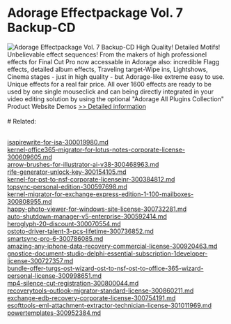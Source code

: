 # Adorage Effectpackage Vol. 7 Backup-CD
![Adorage Effectpackage Vol. 7 Backup-CD](https://mycommerce.akamaized.net/api/pimages/P532159/BIG/532159.GIF)
High Quality! Detailed Motifs! Unbelievable effect sequences! From the makers of high professionel effects for Final Cut Pro now accessable in Adorage also: incredible Flagg effects, detailed album effects, Traveling target-Wipe ins, Lightshows, Cinema stages - just in high quality - but Adorage-like extreme easy to use. Unique effects for a real fair price. All over 1600 effects are ready to be used by one single mouseclick and can being directly integrated in your video editing solution by using the optional "Adorage All Plugins Collection"
 Product Website
 Demos
[>> Detailed information](https://secure.element5.com/esales/product.html?productid=532159&affiliateid=200057808)<br/><br/># Related:

<br />[isapirewrite-for-isa-300019980.md](https://github.com/downloadplanet/downloadplanet/blob/main/isapirewrite-for-isa-300019980.md)<br />[kernel-office365-migrator-for-lotus-notes-corporate-license-300609605.md](https://github.com/downloadplanet/downloadplanet/blob/main/kernel-office365-migrator-for-lotus-notes-corporate-license-300609605.md)<br />[arrow-brushes-for-illustrator-ai-v38-300468963.md](https://github.com/downloadplanet/downloadplanet/blob/main/arrow-brushes-for-illustrator-ai-v38-300468963.md)<br />[rife-generator-unlock-key-300154105.md](https://github.com/downloadplanet/downloadplanet/blob/main/rife-generator-unlock-key-300154105.md)<br />[kernel-for-pst-to-nsf-corporate-licenseinr-300384812.md](https://github.com/downloadplanet/downloadplanet/blob/main/kernel-for-pst-to-nsf-corporate-licenseinr-300384812.md)<br />[topsync-personal-edition-300597698.md](https://github.com/downloadplanet/downloadplanet/blob/main/topsync-personal-edition-300597698.md)<br />[kernel-migrator-for-exchange-express-edition-1-100-mailboxes-300808955.md](https://github.com/downloadplanet/downloadplanet/blob/main/kernel-migrator-for-exchange-express-edition-1-100-mailboxes-300808955.md)<br />[happy-photo-viewer-for-windows-site-license-300732281.md](https://github.com/downloadplanet/downloadplanet/blob/main/happy-photo-viewer-for-windows-site-license-300732281.md)<br />[auto-shutdown-manager-v5-enterprise-300592414.md](https://github.com/downloadplanet/downloadplanet/blob/main/auto-shutdown-manager-v5-enterprise-300592414.md)<br />[heroglyph-20-discount-300070554.md](https://github.com/downloadplanet/downloadplanet/blob/main/heroglyph-20-discount-300070554.md)<br />[ostoto-driver-talent-3-pcs-lifetime-300736852.md](https://github.com/downloadplanet/downloadplanet/blob/main/ostoto-driver-talent-3-pcs-lifetime-300736852.md)<br />[smartsync-pro-6-300786085.md](https://github.com/downloadplanet/downloadplanet/blob/main/smartsync-pro-6-300786085.md)<br />[amazing-any-iphone-data-recovery-commercial-license-300920463.md](https://github.com/downloadplanet/downloadplanet/blob/main/amazing-any-iphone-data-recovery-commercial-license-300920463.md)<br />[gnostice-document-studio-delphi-essential-subscription-1developer-license-300727357.md](https://github.com/downloadplanet/downloadplanet/blob/main/gnostice-document-studio-delphi-essential-subscription-1developer-license-300727357.md)<br />[bundle-offer-turgs-ost-wizard-ost-to-nsf-ost-to-office-365-wizard-personal-license-300998651.md](https://github.com/downloadplanet/downloadplanet/blob/main/bundle-offer-turgs-ost-wizard-ost-to-nsf-ost-to-office-365-wizard-personal-license-300998651.md)<br />[mp4-silence-cut-registration-300800044.md](https://github.com/downloadplanet/downloadplanet/blob/main/mp4-silence-cut-registration-300800044.md)<br />[recoverytools-outlook-migrator-standard-license-300860211.md](https://github.com/downloadplanet/downloadplanet/blob/main/recoverytools-outlook-migrator-standard-license-300860211.md)<br />[exchange-edb-recovery-corporate-license-300754191.md](https://github.com/downloadplanet/downloadplanet/blob/main/exchange-edb-recovery-corporate-license-300754191.md)<br />[esofttools-eml-attachment-extractor-technician-license-301011969.md](https://github.com/downloadplanet/downloadplanet/blob/main/esofttools-eml-attachment-extractor-technician-license-301011969.md)<br />[powertemplates-300952384.md](https://github.com/downloadplanet/downloadplanet/blob/main/powertemplates-300952384.md)